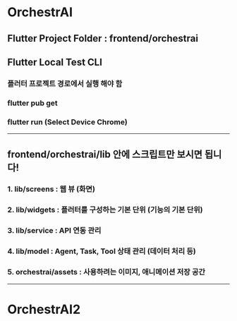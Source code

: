 # OrchestrAI

## Flutter Project Folder : frontend/orchestrai

## Flutter Local Test CLI  

### **플러터 프로젝트 경로에서 실행 해야 함**  
### flutter pub get  
### flutter run (Select Device Chrome)  

---

## frontend/orchestrai/lib 안에 스크립트만 보시면 됩니다!  

### 1. lib/screens : 웹 뷰 (화면)  
### 2. lib/widgets : 플러터를 구성하는 기본 단위 (기능의 기본 단위)  
### 3. lib/service : API 연동 관리  
### 4. lib/model : Agent, Task, Tool 상태 관리 (데이터 처리 등)
### 5. orchestrai/assets : 사용하려는 이미지, 애니메이션 저장 공간

---
# OrchestrAI2
